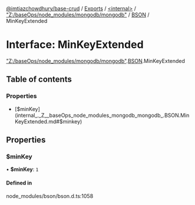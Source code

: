 [@imtiazchowdhury/base-crud](../README.md) / [Exports](../modules.md) / [\<internal\>](../modules/internal_.md) / ["Z:/baseOps/node\_modules/mongodb/mongodb"](../modules/internal_._Z__baseOps_node_modules_mongodb_mongodb_.md) / [BSON](../modules/internal_._Z__baseOps_node_modules_mongodb_mongodb_.BSON.md) / MinKeyExtended

# Interface: MinKeyExtended

["Z:/baseOps/node\_modules/mongodb/mongodb"](../modules/internal_._Z__baseOps_node_modules_mongodb_mongodb_.md).[BSON](../modules/internal_._Z__baseOps_node_modules_mongodb_mongodb_.BSON.md).MinKeyExtended

## Table of contents

### Properties

- [$minKey](internal_._Z__baseOps_node_modules_mongodb_mongodb_.BSON.MinKeyExtended.md#$minkey)

## Properties

### $minKey

• **$minKey**: ``1``

#### Defined in

node_modules/bson/bson.d.ts:1058
